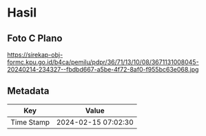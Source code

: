 # Hasil

## Foto C Plano

https://sirekap-obj-formc.kpu.go.id/b4ca/pemilu/pdpr/36/71/13/10/08/3671131008045-20240214-234327--fbdbd667-a5be-4f72-8af0-f955bc63e068.jpg


## Metadata

| Key        | Value               |
| ---------- | ------------------- |
| Time Stamp | 2024-02-15 07:02:30 |



